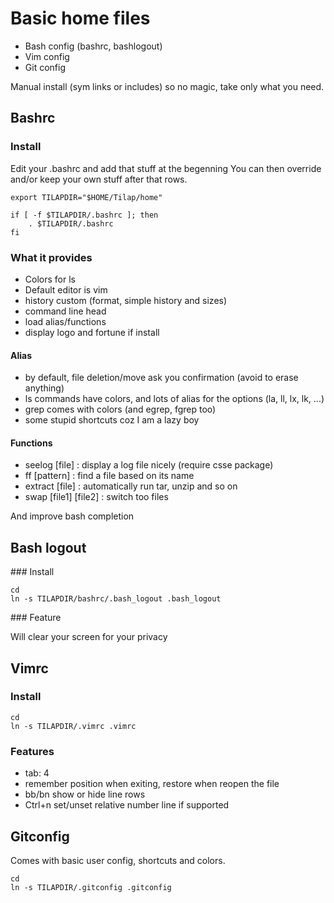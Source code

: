 ﻿# Basic home files

- Bash config (bashrc, bashlogout)
- Vim config
- Git config

Manual install (sym links or includes) so no magic, take only what you need.

## Bashrc

### Install

Edit your .bashrc and add that stuff at the begenning
You can then override and/or keep your own stuff after that rows.

```
export TILAPDIR="$HOME/Tilap/home"

if [ -f $TILAPDIR/.bashrc ]; then
    . $TILAPDIR/.bashrc
fi
```

### What it provides

* Colors for ls
* Default editor is vim
* history custom (format, simple history and sizes)
* command line head
* load alias/functions
* display logo and fortune if install

#### Alias

* by default, file deletion/move ask you confirmation (avoid to erase anything)
* ls commands have colors, and lots of alias for the options (la, ll, lx, lk, ...)
* grep comes with colors (and egrep, fgrep too)
* some stupid shortcuts coz I am a lazy boy

#### Functions
* seelog [file] : display a log file nicely (require csse package)
* ff [pattern] : find a file based on its name
* extract [file] : automatically run tar, unzip and so on
* swap [file1] [file2] : switch too files

And improve bash completion

## Bash logout

### Install

```
cd
ln -s TILAPDIR/bashrc/.bash_logout .bash_logout
```

### Feature

Will clear your screen for your privacy

## Vimrc

### Install

```
cd
ln -s TILAPDIR/.vimrc .vimrc
```

### Features

* tab: 4
* remember position when exiting, restore when reopen the file
* bb/bn show or hide line rows
* Ctrl+n set/unset relative number line if supported

## Gitconfig

Comes with basic user config, shortcuts and colors.

```
cd
ln -s TILAPDIR/.gitconfig .gitconfig
```
